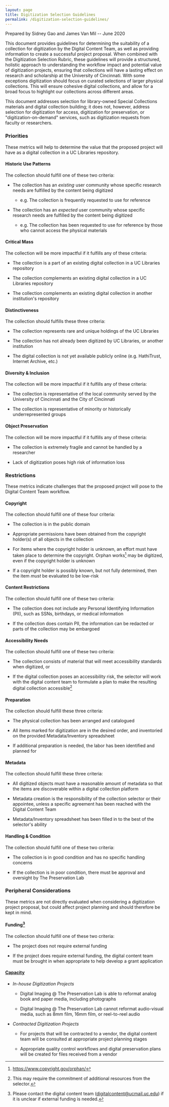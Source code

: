 ```yaml
---
layout: page
title: Digitization Selection Guidelines
permalink: /digitization-selection-guidelines/
---
```


Prepared by Sidney Gao and James Van Mil -- June 2020

This document provides guidelines for determining the suitability of a
collection for digitization by the Digital Content Team, as well as
providing information to create a successful project proposal. When
combined with the Digitization Selection Rubric, these guidelines will
provide a structured, holistic approach to understanding the workflow
impact and potential value of digitization projects, ensuring that
collections will have a lasting effect on research and scholarship at
the University of Cincinnati. With some exceptions digitization should
focus on curated selections of larger physical collections. This will
ensure cohesive digital collections, and allow for a broad focus to
highlight our collections across different areas.

This document addresses selection for library-owned Special Collections
materials and digital collection building; it does not, however, address
selection for digitization for access, digitization for preservation, or
"digitization-on-demand" services, such as digitization requests from
faculty or researchers.  

### **Priorities**

These metrics will help to determine the value that the proposed project
will have as a digital collection in a UC Libraries repository.

#### Historic Use Patterns

The collection should fulfill one of these two criteria:

-   The collection has an *existing* user community whose specific
    research needs are fulfilled by the content being digitized

    -   e.g. The collection is frequently requested to use for reference

-   The collection has an *expected* user community whose specific
    research needs are fulfilled by the content being digitized

    -   e.g. The collection has been requested to use for reference by
        those who cannot access the physical materials

#### Critical Mass

The collection will be more impactful if it fulfills any of these
criteria:

-   The collection is a part of an existing digital collection in a UC
    Libraries repository

-   The collection complements an existing digital collection in a UC
    Libraries repository

-   The collection complements an existing digital collection in another
    institution's repository

#### Distinctiveness

The collection should fulfills these three criteria:

-   The collection represents rare and unique holdings of the UC
    Libraries

-   The collection has not already been digitized by UC Libraries, or
    another institution

-   The digital collection is not yet available publicly online (e.g.
    HathiTrust, Internet Archive, etc.)

#### Diversity & Inclusion

The collection will be more impactful if it fulfills any of these
criteria:

-   The collection is representative of the local community served by
    the University of Cincinnati and the City of Cincinnati

-   The collection is representative of minority or historically
    underrepresented groups

#### Object Preservation

The collection will be more impactful if it fulfills any of these
criteria:

-   The collection is extremely fragile and cannot be handled by a
    researcher

-   Lack of digitization poses high risk of information loss

### **Restrictions**

These metrics indicate challenges that the proposed project will pose to
the Digital Content Team workflow.

#### Copyright

The collection should fulfill one of these four criteria:

-   The collection is in the public domain

-   Appropriate permissions have been obtained from the copyright
    holder(s) of all objects in the collection

-   For items where the copyright holder is unknown, an effort must have
    taken place to determine the copyright. Orphan works[^1] may be
    digitized, even if the copyright holder is unknown

-   If a copyright holder is possibly known, but not fully determined,
    then the item *must* be evaluated to be low-risk

#### Content Restrictions

The collection should fulfill one of these two criteria:

-   The collection does not include any Personal Identifying Information
    (PII), such as SSNs, birthdays, or medical information

-   If the collection does contain PII, the information can be redacted
    or parts of the collection may be embargoed

#### Accessibility Needs

The collection should fulfill one of these two criteria:

-   The collection consists of material that will meet accessibility
    standards when digitized, or

-   If the digital collection poses an accessibility risk, the selector
    will work with the digital content team to formulate a plan to make
    the resulting digital collection accessible[^2]

#### Preparation

The collection should fulfill these three criteria:

-   The physical collection has been arranged and catalogued

-   All items marked for digitization are in the desired order, and
    inventoried on the provided Metadata/Inventory spreadsheet

-   If additional preparation is needed, the labor has been identified
    and planned for

#### Metadata

The collection should fulfill these three criteria:

-   All digitized objects must have a reasonable amount of metadata so
    that the items are discoverable within a digital collection platform

-   Metadata creation is the responsibility of the collection selector
    or their appointee, unless a specific agreement has been reached
    with the Digital Content Team

-   Metadata/Inventory spreadsheet has been filled in to the best of the
    selector's ability

#### Handling & Condition

The collection should fulfill one of these two criteria:

-   The collection is in good condition and has no specific handling
    concerns

-   If the collection is in poor condition, there must be approval and
    oversight by The Preservation Lab

### **Peripheral Considerations**

These metrics are not directly evaluated when considering a digitization
project proposal, but could affect project planning and should therefore
be kept in mind.

#### Funding[^3]

The collection should fulfill one of these two criteria:

-   The project does not require external funding

-   If the project does require external funding, the digital content
    team must be brought in when appropriate to help develop a grant
    application

#### [Capacity](https://uclibs.github.io/digitization-workflow/capacity-equipment/)

-   *In-house Digitization Projects*

    -   Digital Imaging @ The Preservation Lab is able to reformat
        analog book and paper media, including photographs

    -   Digital Imaging @ The Preservation Lab cannot reformat
        audio-visual media, such as 8mm film, 16mm film, or reel-to-reel
        audio

-   *Contracted Digitization Projects*

    -   For projects that will be contracted to a vendor, the digital
        content team will be consulted at appropriate project planning
        stages

    -   Appropriate quality control workflows and digital preservation
        plans will be created for files received from a vendor

[^1]: https://www.copyright.gov/orphan/

[^2]: This may require the commitment of additional resources from the
    selector.

[^3]: Please contact the digital content team
    ([digitalcontent@ucmail.uc.edu](mailto:digitalcontent@ucmail.uc.edu))
    if it is unclear if external funding is needed.
